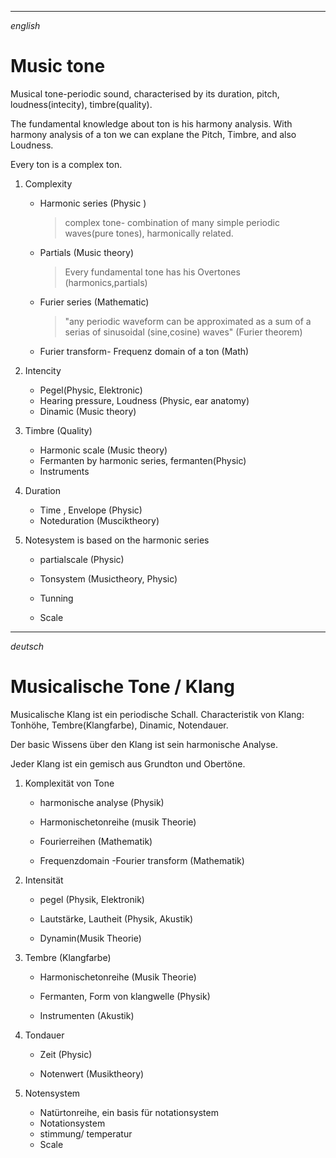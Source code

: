 

_____
*english*
# Music tone

 Musical tone-periodic sound, characterised by its duration, pitch, loudness(intecity), timbre(quality).

 The fundamental knowledge about ton is his harmony analysis. With harmony analysis of a ton we can explane the Pitch, Timbre, and also Loudness. 

Every ton is a complex ton.
 

  1. Complexity

        * Harmonic series (Physic )
            > complex tone- combination of many simple periodic waves(pure tones), harmonically related. 

        * Partials (Music theory)

            > Every fundamental tone has his Overtones (harmonics,partials)

        * Furier series (Mathematic)

            > "any periodic waveform can be approximated as a sum of a serias of sinusoidal (sine,cosine) waves" (Furier theorem)

       * Furier transform- Frequenz domain of a ton (Math)
    
   2. Intencity 

        *  Pegel(Physic, Elektronic) 
        *  Hearing pressure, Loudness (Physic, ear anatomy)
        *  Dinamic (Music theory)

  3. Timbre (Quality)
        * Harmonic scale (Music theory)
        * Fermanten by harmonic series, fermanten(Physic)
        * Instruments

  4. Duration
        * Time , Envelope (Physic)
        * Noteduration (Musciktheory)

  5. Notesystem is based on the harmonic series

        * partialscale (Physic)

        * Tonsystem (Musictheory, Physic)

        * Tunning

        * Scale



___
*deutsch*

# Musicalische Tone / Klang

Musicalische Klang ist ein periodische Schall. Characteristik von Klang: Tonhöhe, Tembre(Klangfarbe), Dinamic, Notendauer. 

Der basic Wissens über den Klang ist sein harmonische Analyse. 

Jeder Klang ist ein gemisch aus Grundton und Obertöne.

 1. Komplexität von Tone

    * harmonische analyse (Physik)
    * Harmonischetonreihe (musik Theorie)

    * Fourierreihen (Mathematik)

    * Frequenzdomain -Fourier transform (Mathematik)

2. Intensität

   * pegel (Physik, Elektronik)

   * Lautstärke, Lautheit (Physik, Akustik)

   * Dynamin(Musik Theorie)

3. Tembre (Klangfarbe)

   * Harmonischetonreihe (Musik Theorie)

   * Fermanten, Form von klangwelle (Physik)

   * Instrumenten (Akustik)

4. Tondauer

   * Zeit (Physic)

   * Notenwert (Musiktheory)


5. Notensystem

    * Natürtonreihe,  ein basis für notationsystem
    * Notationsystem
    * stimmung/ temperatur
    * Scale



